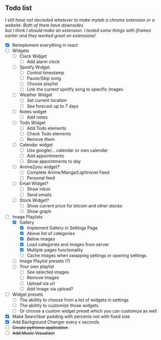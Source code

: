 ## Todo list

<i> I still have not decieded whetever to make mytab a chrome extension or a website. Both of them have downsides </i> <br />
<i> but I think I should make an extension. I tested some things with iframes earlier and they worked great on extensions! </i>

* [x] Reimplement everything in react
* [ ] Widgets
    + [ ] Clock Widget
        - [ ] Add alarm clock
    + [ ] Spotify Widget
        - [ ] Control timestamp
        - [ ] Pause/Skip song
        - [ ] Choose playlist
        - [ ] Link the current spotify song to specific images
    + [ ] Weather Widget
        - [ ] Set current location
        - [ ] See forecast up to 7 days
    + [ ] Notes widget
        - [ ] Add notes
    + [ ] Todo Widget
        - [ ] Add Todo elements
        - [ ] Check Todo elements
        - [ ] Remove them
    + [ ] Calendar widget
        - [ ] Use google/... calendar or own calendar
        - [ ] Add appointments
        - [ ] Show appointments to day
    + [ ] Anime2you widget?
        - [ ] Complete Anime/Manga/Lightnovel Feed
        - [ ] Personal feed
    + [ ] Email Widget?
        - [ ] Show inbox
        - [ ] Send emails
    + [ ] Stock Widget?
        - [ ] Show current price for bitcoin and other stocks
        - [ ] Show graph 
* [ ] Image Playlists
    + [x] Gallery
        - [x] Implement Gallery in Settings Page
        - [x] Above list of categories
        - [x] Below images
        - [x] Load categories and images from server
        - [x] Multiple pages functionality
        - [ ] Cache images when swapping settings or opening settings
    + [ ] Image Playlist presets (?)
    + [ ] Your own playlist
        - [ ] See selected images
        - [ ] Remove images
        - [ ] Upload via url
        - [ ] Add Image via upload?
* [ ] Widget presets
    + [ ] The abillity to choose from a list of widgets in settings
    + [ ] The abillity to customize those widgets
    + [ ] Or choose a custom widget preset which you can customize as well
* [x] Make Searchbar padding with percents not with fixed size
* [x] Add Background Changer every x seconds
* [ ] ~~Create pythonw application~~
* [ ] ~~Add Music Visualizer~~
